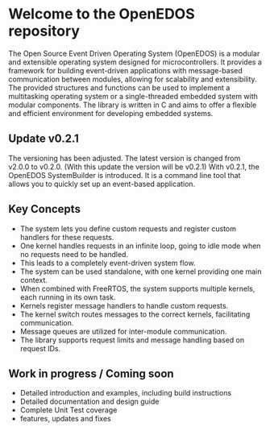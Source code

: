 # Welcome to the OpenEDOS repository

The Open Source Event Driven Operating System (OpenEDOS) is a modular and extensible operating system designed for microcontrollers. It provides a framework for building event-driven applications with message-based communication between modules, allowing for scalability and extensibility. The provided structures and functions can be used to implement a multitasking operating system or a single-threaded embedded system with modular components. The library is written in C and aims to offer a flexible and efficient environment for developing embedded systems.

## Update v0.2.1

The versioning has been adjusted. The latest version is changed from v2.0.0 to v0.2.0. (With this update the version will be v0.2.1)
With v0.2.1, the OpenEDOS SystemBuilder is introduced. It is a command line tool that allows you to quickly set up an event-based application.

## Key Concepts
- The system lets you define custom requests and register custom handlers for these requests.
- One kernel handles requests in an infinite loop, going to idle mode when no requests need to be handled. 
- This leads to a completely event-driven system flow.
- The system can be used standalone, with one kernel providing one main context.
- When combined with FreeRTOS, the system supports multiple kernels, each running in its own task.
- Kernels register message handlers to handle custom requests.
- The kernel switch routes messages to the correct kernels, facilitating communication.
- Message queues are utilized for inter-module communication.
- The library supports request limits and message handling based on request IDs.

## Work in progress / Coming soon
- Detailed introduction and examples, including build instructions
- Detailed documentation and design guide
- Complete Unit Test coverage
- features, updates and fixes

